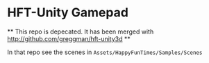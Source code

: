 HFT-Unity Gamepad
=================

** This repo is depecated. It has been merged with http://github.com/greggman/hft-unity3d **

In that repo see the scenes in `Assets/HappyFunTimes/Samples/Scenes`

